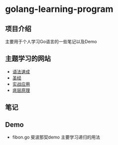 <!--
 * @Author: dcison
 * @Date: 2020-01-04 16:02:22
 * @LastEditTime : 2020-01-04 17:12:06
 * @Description: Readme
 * @FilePath: /golang-learning-program/README.md
 -->
# golang-learning-program

## 项目介绍 
主要用于个人学习Go语言的一些笔记以及Demo

## 主题学习的网站

* [语法速成](https://learnxinyminutes.com/docs/zh-cn/go-cn/)
* [圣经](https://docs.hacknode.org/gopl-zh/)
* [实战应用](https://github.com/astaxie/go-best-practice/blob/master/ebook/zh/preface.md)
* [底层原理](http://c.biancheng.net/view/5721.html)

## 笔记

## Demo

* fibon.go 斐波那契demo 主要学习递归的用法